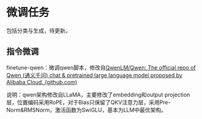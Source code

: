 # 微调任务

包括分类与生成，待更新。

## 指令微调

finetune-qwen：微调qwen脚本，修改自[QwenLM/Qwen: The official repo of Qwen (通义千问) chat & pretrained large language model proposed by Alibaba Cloud. (github.com)](https://github.com/QwenLM/Qwen)

说明：qwen架构修改自LLaMA，主要修改了embedding和output projection层，位置编码采用RoPE，对于Bias只保留了QKV注意力层，采用Pre-Norm&RMSNorm，激活函数为SwiGLU，基本为LLM中最优架构。